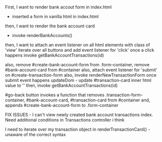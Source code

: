 First,
I want to render bank accout form in index.html
- inserted a form in vanilla html in index.html

then,
I want to render the bank account card
- invoke renderBankAccounts()

then,
I want to attach an event listener on all html elements with class of 'view'
iterate over all buttons and add event listener for 'click'
once a click happens invoke getBankAccountTransactions(id)

also, remove #create-bank-account-form from .form-container, remove #bank-account-card from #container
also, attach event listener for 'submit' on #create-transaction-form
also, invoke renderNewTransactionForm
once submit event happens updateDom - update #transaction-card inner html value to ''
then, invoke getBankAccountTransactions(id)

#go-back button invokes a function that removes .transaction-form-container, #bank-account-card, #transaction-card from #container
and, appends #create-bank-account-form to .form-container

FIX ISSUES - 
I can't view newly created bank account transactions index. Need additional conditions in Transactions controller i think

I need to iterate over my transaction object in renderTransactionCard() - unaware of the correct syntax
